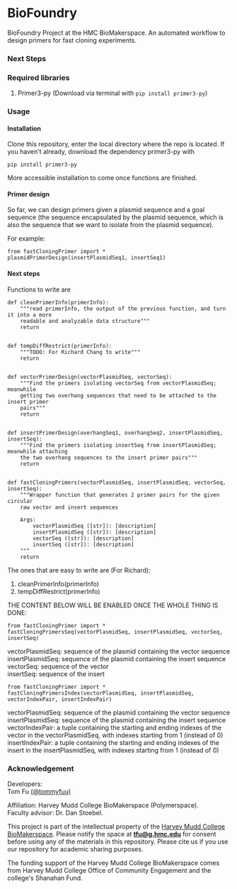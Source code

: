 # BioFoundry

BioFoundry Project at the HMC BioMakerspace. An automated workflow to design primers for fast cloning experiments.

### Next Steps

### Required libraries

1. Primer3-py (Download via terminal with `pip install primer3-py`)

### Usage

#### Installation
Clone this repository, enter the local directory where the repo is located. If you haven't already, download the dependency primer3-py with
```
pip install primer3-py
```

More accessible installation to come once functions are finished.

#### Primer design

So far, we can design primers given a plasmid sequence and a goal sequence (the sequence encapsulated by the plasmid sequence, which is also the sequence that we want to isolate from the plasmid sequence).

For example:

```
from fastCloningPrimer import *
plasmidPrimerDesign(insertPlasmidSeq1, insertSeq1)
```

#### Next steps

Functions to write are

```
def cleanPrimerInfo(primerInfo):
    """read primerInfo, the output of the previous function, and turn it into a more
    readable and analyzable data structure"""
    return


def tempDiffRestrict(primerInfo):
    """TODO: For Richard Chang to write"""
    return


def vectorPrimerDesign(vectorPlasmidSeq, vectorSeq):
    """Find the primers isolating vectorSeq from vectorPlasmidSeq; meanwhile
    getting two overhang sequences that need to be attached to the insert primer
    pairs"""
    return


def insertPrimerDesign(overhangSeq1, overhangSeq2, insertPlasmidSeq, insertSeq):
    """Find the primers isolating insertSeq from insertPlasmidSeq; meanwhile attaching
    the two overhang sequences to the insert primer pairs"""
    return


def fastCloningPrimers(vectorPlasmidSeq, insertPlasmidSeq, vectorSeq, insertSeq):
    """Wrapper function that generates 2 primer pairs for the given circular
    raw vector and insert sequences

    Args:
        vectorPlasmidSeq ([str]): [description]
        insertPlasmidSeq ([str]): [description]
        vectorSeq ([str]): [description]
        insertSeq ([str]): [description]
    """
    return
```

The ones that are easy to write are (For Richard):

1. cleanPrimerInfo(primerInfo)
2. tempDiffRestrict(primerInfo)

THE CONTENT BELOW WILL BE ENABLED ONCE THE WHOLE THING IS DONE:

```
from fastCloningPrimer import *
fastCloningPrimersSeq(vectorPlasmidSeq, insertPlasmidSeq, vectorSeq, insertSeq)
```

vectorPlasmidSeq: sequence of the plasmid containing the vector sequence\
insertPlasmidSeq: sequence of the plasmid containing the insert sequence\
vectorSeq: sequence of the vector\
insertSeq: sequence of the insert

```
from fastCloningPrimer import *
fastCloningPrimersIndex(vectorPlasmidSeq, insertPlasmidSeq, vectorIndexPair, insertIndexPair)
```

vectorPlasmidSeq: sequence of the plasmid containing the vector sequence\
insertPlasmidSeq: sequence of the plasmid containing the insert sequence\
vectorIndexPair: a tuple containing the starting and ending indexes of the vector in the vectorPlasmidSeq, with indexes starting from 1 (instead of 0)\
insertIndexPair: a tuple containing the starting and ending indexes of the insert in the insertPlasmidSeq, with indexes starting from 1 (instead of 0)

### Acknowledgement

Developers:\
Tom Fu [(@tommyfuu)](https://github.com/tommyfuu)

Affiliation: Harvey Mudd College BioMakerspace (Polymerspace). \
Faculty advisor: Dr. Dan Stoebel.

This project is part of the intellectual property of the [Harvey Mudd College BioMakerspace](https://biomakerspace.com/). Please notify the space at **tfu@g.hmc.edu** for consent before using any of the materials in this repository. Please cite us if you use our repository for academic sharing purposes.

The funding support of the Harvey Mudd College BioMakerspace comes from Harvey Mudd College Office of Community Engagement and the college's Shanahan Fund.
